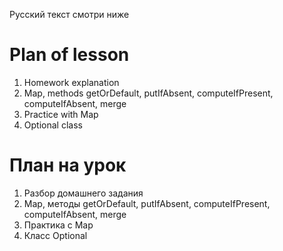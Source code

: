 Русский текст смотри ниже

# Plan of lesson <br/>
1. Homework explanation  <br/>
2. Map, methods getOrDefault, putIfAbsent, computeIfPresent, computeIfAbsent, merge  <br/>
3. Practice with Map  <br/>
4. Optional class  <br/>


# План на урок <br/>
1. Разбор домашнего задания  <br/>
2. Map, методы getOrDefault, putIfAbsent, computeIfPresent, computeIfAbsent, merge   <br/>
3. Практика с Map  <br/>
4. Класс Optional  <br/>

